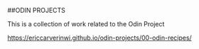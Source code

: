 ##ODIN PROJECTS

This is a collection of work related to the Odin Project

https://ericcarverinwi.github.io/odin-projects/00-odin-recipes/
